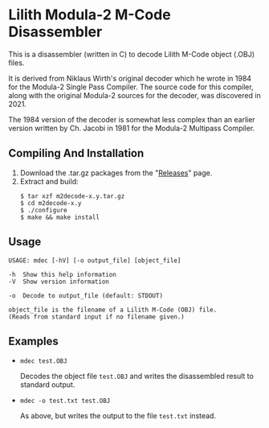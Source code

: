 # Lilith Modula-2 M-Code Disassembler
This is a disassembler (written in C) to decode Lilith M-Code object (.OBJ) files.

It is derived from Niklaus Wirth's original decoder which he wrote in 1984 for the Modula-2 Single Pass Compiler. The source code for this compiler, along with the original Modula-2 sources for the decoder, was discovered in 2021.

The 1984 version of the decoder is somewhat less complex than an earlier version written by Ch. Jacobi in 1981 for the Modula-2 Multipass Compiler.

## Compiling And Installation
1. Download the .tar.gz packages from the "[Releases](https://github.com/good-sushi/m2decode/releases)" page.
2. Extract and build:
    ```
    $ tar xzf m2decode-x.y.tar.gz
    $ cd m2decode-x.y
    $ ./configure
    $ make && make install
    ```

## Usage
```
USAGE: mdec [-hV] [-o output_file] [object_file]

-h	Show this help information
-V	Show version information

-o	Decode to output_file (default: STDOUT)

object_file is the filename of a Lilith M-Code (OBJ) file.
(Reads from standard input if no filename given.)
```

## Examples
* ```mdec test.OBJ```

  Decodes the object file `test.OBJ` and writes the disassembled result to standard output.

* ```mdec -o test.txt test.OBJ```

  As above, but writes the output to the file `test.txt` instead.